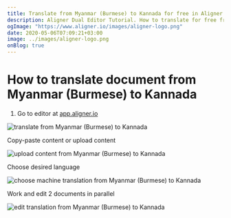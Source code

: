 ```yaml
---
title: Translate from Myanmar (Burmese) to Kannada for free in Aligner Editor
description: Aligner Dual Editor Tutorial. How to translate for free from Myanmar (Burmese) to Kannada. Aligner is multilingual document management platform. 
ogImage: "https://www.aligner.io/images/aligner-logo.png"
date: 2020-05-06T07:09:21+03:00
image: ../images/aligner-logo.png
onBlog: true
---
```


# How to translate document from Myanmar (Burmese) to Kannada

1. Go to editor at [app.aligner.io](https://app.aligner.io "Aligner App web page")

![translate from Myanmar (Burmese) to Kannada](../aligner-blank-editor.png "translate from Myanmar (Burmese) to Kannada")

Copy-paste content or upload content

![upload content from Myanmar (Burmese) to Kannada](../aligner-uploaded-document.png "upload content from Myanmar (Burmese) to Kannada")

Choose desired language

![choose machine translation from Myanmar (Burmese) to Kannada](../aligner-language-dropdown.png "choose machine translation from Myanmar (Burmese) to Kannada")

Work and edit 2 documents in parallel

![edit translation from Myanmar (Burmese) to Kannada](../aligner-double-sitded-editor.png "edit translation from Myanmar (Burmese) to Kannada")

